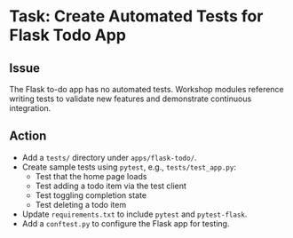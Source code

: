 # Task: Create Automated Tests for Flask Todo App

## Issue
The Flask to-do app has no automated tests. Workshop modules reference writing tests to validate new features and demonstrate continuous integration.

## Action
- Add a `tests/` directory under `apps/flask-todo/`.
- Create sample tests using `pytest`, e.g., `tests/test_app.py`:
  - Test that the home page loads
  - Test adding a todo item via the test client
  - Test toggling completion state
  - Test deleting a todo item
- Update `requirements.txt` to include `pytest` and `pytest-flask`.
- Add a `conftest.py` to configure the Flask app for testing.
